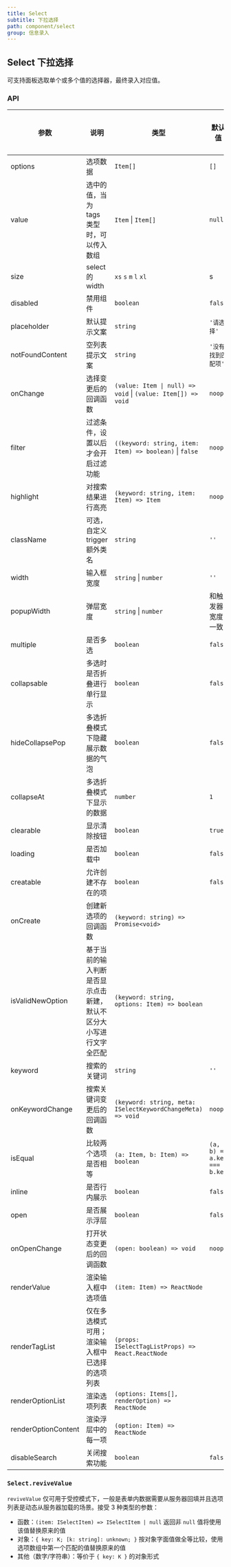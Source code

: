 ```yaml
---
title: Select
subtitle: 下拉选择
path: component/select
group: 信息录入
---
```


## Select 下拉选择

可支持面板选取单个或多个值的选择器，最终录入对应值。

### API

| 参数                | 说明                                                               | 类型                                                        | 默认值                      | 是否必填 |
| ------------------- | ------------------------------------------------------------------ | ----------------------------------------------------------- | --------------------------- | -------- |
| options             | 选项数据                                                           | `Item[]`                                                       | `[]`                        | 是       |
| value               | 选中的值，当为 tags 类型时，可以传入数组                           | `Item` \| `Item[]`                                                         | `null`                      | 否       |
|size 								| select的width												| `xs` `s` `m` `l` `xl` | s |否
| disabled            | 禁用组件                                                           | `boolean`                                                        | `false`                     | 否       |
| placeholder         | 默认提示文案                                                       | `string`                                                      | `'请选择'`                  | 否       |
| notFoundContent     | 空列表提示文案                                                     | `string`                                                      | `'没有找到匹配项'`          | 否       |
| onChange            | 选择变更后的回调函数                                               | `(value: Item \| null) => void` \| `(value: Item[]) => void`                                                    | `noop`                      | 否       |
| filter              | 过滤条件，设置以后才会开启过滤功能                                 | `((keyword: string, item: Item) => boolean)` \| `false`                                                    | `noop`                      | 否       |
| highlight           | 对搜索结果进行高亮                                                 | `(keyword: string, item: Item) => Item`                                                    | `noop`                      | 否       |
| className           | 可选，自定义 trigger 额外类名                                      | `string`                                                      | `''`                        | 否       |
| width               | 输入框宽度                                                         | `string` \| `number`                                           | `''`                        | 否       |
| popupWidth          | 弹层宽度                                                           | `string` \| `number`                                            | 和触发器宽度一致                     | 否       |
| multiple            | 是否多选                                                           | `boolean`                                                        | `false`                     | 否       |
| collapsable         | 多选时是否折叠进行单行显示                                         | `boolean`                                                        | `false`                     | 否       |
| hideCollapsePop     | 多选折叠模式下隐藏展示数据的气泡                                   | `boolean`                                                        | `false`                     | 否       |
| collapseAt          | 多选折叠模式下显示的数据                                           | `number`                                                      | `1`                         | 否       |
| clearable           | 显示清除按钮                                                       | `boolean`                                                        | `true`                     | 否       |
| loading             | 是否加载中                                                         | `boolean`                                                        | `false`                     | 否       |
| creatable           | 允许创建不存在的项                                                 | `boolean`                                                        | `false`                     | 否       |
| onCreate            | 创建新选项的回调函数                                               | `(keyword: string) => Promise<void>`                        |                             | 否       |
| isValidNewOption    | 基于当前的输入判断是否显示点击新建，默认不区分大小写进行文字全匹配 | `(keyword: string, options: Item) => boolean`               |                             | 否       |
| keyword             | 搜索的关键词                                                       | `string`                                                      | `''`                        | 否       |
| onKeywordChange     | 搜索关键词变更后的回调函数                                         | `(keyword: string, meta: ISelectKeywordChangeMeta) => void` | `noop`                      | 否       |
| isEqual             | 比较两个选项是否相等                                               | `(a: Item, b: Item) => boolean`                             | `(a, b) => a.key === b.key` | 否       |
| inline              | 是否行内展示                                                       | `boolean`                                                        | `false`                     | 否       |
| open                | 是否展示浮层                                                       | `boolean`                                                        | `false`                     | 否       |
| onOpenChange        | 打开状态变更后的回调函数                                           | `(open: boolean) => void`                                                    | `noop`                      | 否       |
| renderValue         | 渲染输入框中选项值                                                 | `(item: Item) => ReactNode`                                 |                             | 否       |
| renderTagList       | 仅在多选模式可用；渲染输入框中已选择的选项列表                     | `(props: ISelectTagListProps) => React.ReactNode`           |                             | 否       |
| renderOptionList    | 渲染选项列表                                                       | `(options: Items[], renderOption) => ReactNode`             |                             | 否       |
| renderOptionContent | 渲染浮层中的每一项                                                 | `(option: Item) => ReactNode`                              |                             | 否       |
| disableSearch       | 关闭搜索功能                                                       | `boolean`                                                     | `false`                     | 否       |

### `Select.reviveValue`

`reviveValue` 仅可用于受控模式下，一般是表单内数据需要从服务器回填并且选项列表是动态从服务器加载的场景。接受 3 种类型的参数：

- 函数：`(item: ISelectItem) => ISelectItem | null` 返回非 `null` 值将使用该值替换原来的值
- 对象：`{ key: K; [k: string]: unknown; }` 按对象字面值做全等比较，使用选项数组中第一个匹配的值替换原来的值
- 其他（数字/字符串）：等价于 `{ key: K }` 的对象形式
